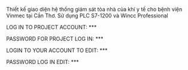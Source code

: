 Thiết kế giao diện hệ thống giám sát tòa nhà của khí y tế cho bệnh viện Vinmec tại Cần Thơ. Sử dụng PLC S7-1200 và Wincc Professional

LOG IN TO PROJECT ACCOUNT: ***

PASSWORD FOR PROJECT LOG IN: ***

LOGIN TO YOUR ACCOUNT TO EDIT: ***

PASSWORD LOG IN EDIT: ***
